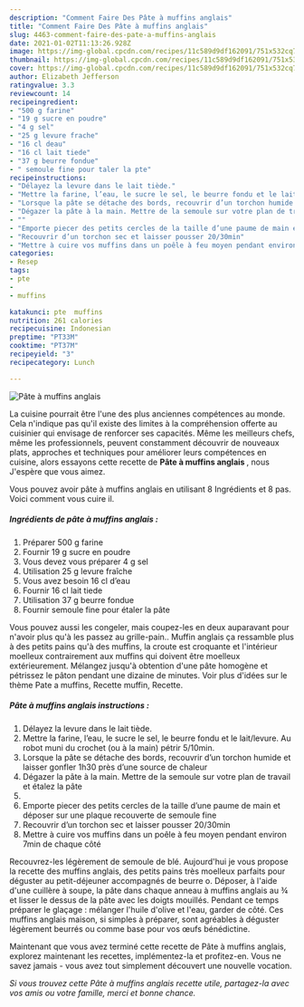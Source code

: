 ```yaml
---
description: "Comment Faire Des Pâte à muffins anglais"
title: "Comment Faire Des Pâte à muffins anglais"
slug: 4463-comment-faire-des-pate-a-muffins-anglais
date: 2021-01-02T11:13:26.928Z
image: https://img-global.cpcdn.com/recipes/11c589d9df162091/751x532cq70/pate-a-muffins-anglais-photo-principale-de-la-recette.jpg
thumbnail: https://img-global.cpcdn.com/recipes/11c589d9df162091/751x532cq70/pate-a-muffins-anglais-photo-principale-de-la-recette.jpg
cover: https://img-global.cpcdn.com/recipes/11c589d9df162091/751x532cq70/pate-a-muffins-anglais-photo-principale-de-la-recette.jpg
author: Elizabeth Jefferson
ratingvalue: 3.3
reviewcount: 14
recipeingredient:
- "500 g farine"
- "19 g sucre en poudre"
- "4 g sel"
- "25 g levure frache"
- "16 cl deau"
- "16 cl lait tiede"
- "37 g beurre fondue"
- " semoule fine pour taler la pte"
recipeinstructions:
- "Délayez la levure dans le lait tiède."
- "Mettre la farine, l’eau, le sucre le sel, le beurre fondu et le lait/levure. Au robot muni du crochet (ou à la main) pétrir 5/10min."
- "Lorsque la pâte se détache des bords, recouvrir d’un torchon humide et laisser gonfler 1h30 près d’une source de chaleur"
- "Dégazer la pâte à la main. Mettre de la semoule sur votre plan de travail et étalez la pâte"
- ""
- "Emporte piecer des petits cercles de la taille d’une paume de main et déposer sur une plaque recouverte de semoule fine"
- "Recouvrir d’un torchon sec et laisser pousser 20/30min"
- "Mettre à cuire vos muffins dans un poêle à feu moyen pendant environ 7min de chaque côté"
categories:
- Resep
tags:
- pte
- 
- muffins

katakunci: pte  muffins 
nutrition: 261 calories
recipecuisine: Indonesian
preptime: "PT33M"
cooktime: "PT37M"
recipeyield: "3"
recipecategory: Lunch

---
```



![Pâte à muffins anglais](https://img-global.cpcdn.com/recipes/11c589d9df162091/751x532cq70/pate-a-muffins-anglais-photo-principale-de-la-recette.jpg)

La cuisine pourrait être l'une des plus anciennes compétences au monde. Cela n'indique pas qu'il existe des limites à la compréhension offerte au cuisinier qui envisage de renforcer ses capacités. Même les meilleurs chefs, même les professionnels, peuvent constamment découvrir de nouveaux plats, approches et techniques pour améliorer leurs compétences en cuisine, alors essayons cette recette de <strong> Pâte à muffins anglais </strong>, nous J'espère que vous aimez.

<!--inarticleads1-->

Vous pouvez avoir pâte à muffins anglais en utilisant 8 Ingrédients et 8 pas. Voici comment vous cuire il.

##### Ingrédients de pâte à muffins anglais :

1. Préparer 500 g farine
1. Fournir 19 g sucre en poudre
1. Vous devez vous préparer 4 g sel
1. Utilisation 25 g levure fraîche
1. Vous avez besoin 16 cl d’eau
1. Fournir 16 cl lait tiede
1. Utilisation 37 g beurre fondue
1. Fournir  semoule fine pour étaler la pâte


Vous pouvez aussi les congeler, mais coupez-les en deux auparavant pour n&#39;avoir plus qu&#39;à les passez au grille-pain.. Muffin anglais ça ressamble plus à des petits pains qu&#39;à des muffins, la croute est croquante et l&#39;intérieur moelleux contrairement aux muffins qui doivent être moelleux extérieurement. Mélangez jusqu&#39;à obtention d&#39;une pâte homogène et pétrissez le pâton pendant une dizaine de minutes. Voir plus d&#39;idées sur le thème Pate a muffins, Recette muffin, Recette. 

<!--inarticleads2-->

##### Pâte à muffins anglais instructions :

1. Délayez la levure dans le lait tiède.
1. Mettre la farine, l’eau, le sucre le sel, le beurre fondu et le lait/levure. Au robot muni du crochet (ou à la main) pétrir 5/10min.
1. Lorsque la pâte se détache des bords, recouvrir d’un torchon humide et laisser gonfler 1h30 près d’une source de chaleur
1. Dégazer la pâte à la main. Mettre de la semoule sur votre plan de travail et étalez la pâte
1. 
1. Emporte piecer des petits cercles de la taille d’une paume de main et déposer sur une plaque recouverte de semoule fine
1. Recouvrir d’un torchon sec et laisser pousser 20/30min
1. Mettre à cuire vos muffins dans un poêle à feu moyen pendant environ 7min de chaque côté


Recouvrez-les légèrement de semoule de blé. Aujourd&#39;hui je vous propose la recette des muffins anglais, des petits pains très moelleux parfaits pour déguster au petit-déjeuner accompagnés de beurre o. Déposer, à l&#39;aide d&#39;une cuillère à soupe, la pâte dans chaque anneau à muffins anglais au ¾ et lisser le dessus de la pâte avec les doigts mouillés. Pendant ce temps préparer le glaçage : mélanger l&#39;huile d&#39;olive et l&#39;eau, garder de côté. Ces muffins anglais maison, si simples à préparer, sont agréables à déguster légèrement beurrés ou comme base pour vos œufs bénédictine. 

<!--inarticleads1-->

<p>
Maintenant que vous avez terminé cette recette de Pâte à muffins anglais, explorez maintenant les recettes, implémentez-la et profitez-en. Vous ne savez jamais - vous avez tout simplement découvert une nouvelle vocation.
</p>

<p>
<i>Si vous trouvez cette Pâte à muffins anglais recette utile, partagez-la avec vos amis ou votre famille, merci et bonne chance.</i>
</p>
